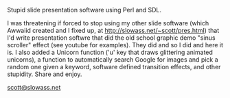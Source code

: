 
Stupid slide presentation software using Perl and SDL.

I was threatening if forced to stop using my other slide software (which
Awwaiid created and I fixed up, at http://slowass.net/~scott/pres.html) 
that I'd write presentation softwre that did the old school graphic
demo "sinus scroller" effect (see youtube for examples).  They did
and so I did and here it is.  I also added a Unicorn function ('u'
key that draws glittering animated unicorns), a function to automatically
search Google for images and pick a random one given a keyword, 
software defined transition effects, and other stupidity.  Share
and enjoy.

scott@slowass.net
